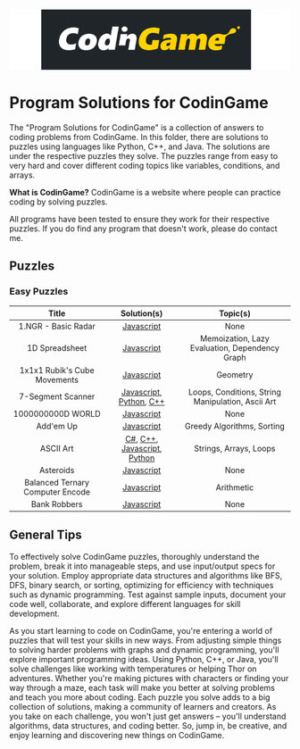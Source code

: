 ![CodinGame_Logo.png](..%2F..%2Fassets%2FCodinGame_Logo.png)

# Program Solutions for CodinGame

The "Program Solutions for CodinGame" is a collection of answers to coding problems from CodinGame. In this folder, there are solutions to puzzles using languages like Python, C++, and Java. The solutions are under the respective puzzles they solve. The puzzles range from easy to very hard and cover different coding topics like variables, conditions, and arrays.

**What is CodinGame?**
CodinGame is a website where people can practice coding by solving puzzles.

All programs have been tested to ensure they work for their respective puzzles. If you do find any program that doesn't work, please do contact me.

## Puzzles

### Easy Puzzles
|              Title               |                                                                                                                                                                                                                                                                                                    Solution(s)                                                                                                                                                                                                                                                                                                     |                     Topic(s)                      |
|:--------------------------------:|:------------------------------------------------------------------------------------------------------------------------------------------------------------------------------------------------------------------------------------------------------------------------------------------------------------------------------------------------------------------------------------------------------------------------------------------------------------------------------------------------------------------------------------------------------------------------------------------------------------------:|:-------------------------------------------------:|
|       1.NGR - Basic Radar        |                                                                                                                                                                                                                   [Javascript](https://github.com/nova0nebula/nothing/blob/49775e9cf42e7bcb2270822378c6f0828fb911ed/programming/CodinGame/puzzles/easy/1.NGR%20-%20Basic%20Radar/Javascript)                                                                                                                                                                                                                    |                       None                        |
|          1D Spreadsheet          |                                                                                                                                                                                                                         [Javascript](https://github.com/nova0nebula/nothing/blob/49775e9cf42e7bcb2270822378c6f0828fb911ed/programming/CodinGame/puzzles/easy/1D%20Spreadsheet/Javascript)                                                                                                                                                                                                                          |  Memoization, Lazy Evaluation, Dependency Graph   |
|   1x1x1 Rubik's Cube Movements   |                                                                                                                                                                                                       [Javascript](https://github.com/nova0nebula/nothing/blob/49775e9cf42e7bcb2270822378c6f0828fb911ed/programming/CodinGame/puzzles/easy/1x1x1%20Rubik's%20Cube%20Movements/Javascript)                                                                                                                                                                                                        |                     Geometry                      |
|        7-Segment Scanner         |                                                             [Javascript](https://github.com/nova0nebula/nothing/blob/49775e9cf42e7bcb2270822378c6f0828fb911ed/programming/CodinGame/puzzles/easy/7-Segment%20Scanner/Javascript), [Python](https://github.com/nova0nebula/nothing/blob/49775e9cf42e7bcb2270822378c6f0828fb911ed/programming/CodinGame/puzzles/easy/7-Segment%20Scanner/Python), [C++](https://github.com/nova0nebula/nothing/blob/49775e9cf42e7bcb2270822378c6f0828fb911ed/programming/CodinGame/puzzles/easy/7-Segment%20Scanner/C++)                                                             | Loops, Conditions, String Manipulation, Ascii Art |
|        1000000000D WORLD         |                                                                                                                                                                                                                        [Javascript](https://github.com/nova0nebula/nothing/blob/49775e9cf42e7bcb2270822378c6f0828fb911ed/programming/CodinGame/puzzles/easy/1000000000D%20WORLD/Javascript)                                                                                                                                                                                                                        |                       None                        |
|            Add'em Up             |                                                                                                                                                                                                                            [Javascript](https://github.com/nova0nebula/nothing/blob/49775e9cf42e7bcb2270822378c6f0828fb911ed/programming/CodinGame/puzzles/easy/Add'em%20Up/Javascript)                                                                                                                                                                                                                            |            Greedy Algorithms, Sorting             |
|            ASCII Art             | [C#](https://github.com/nova0nebula/nothing/blob/49775e9cf42e7bcb2270822378c6f0828fb911ed/programming/CodinGame/puzzles/easy/ASCII%20Art/C%23), [C++](https://github.com/nova0nebula/nothing/blob/49775e9cf42e7bcb2270822378c6f0828fb911ed/programming/CodinGame/puzzles/easy/ASCII%20Art/C++), [Javascript](https://github.com/nova0nebula/nothing/blob/49775e9cf42e7bcb2270822378c6f0828fb911ed/programming/CodinGame/puzzles/easy/ASCII%20Art/Javascript), [Python](https://github.com/nova0nebula/nothing/blob/49775e9cf42e7bcb2270822378c6f0828fb911ed/programming/CodinGame/puzzles/easy/ASCII%20Art/Python) |              Strings, Arrays, Loops               |
|            Asteroids             |                                                                                                                                                                                                                             [Javascript](https://github.com/nova0nebula/nothing/blob/49775e9cf42e7bcb2270822378c6f0828fb911ed/programming/CodinGame/puzzles/easy/Asteroids/Javascript)                                                                                                                                                                                                                             |                       None                        |
| Balanced Ternary Computer Encode |                                                                                                                                                                                                              [Javascript](https://github.com/nova0nebula/nothing/blob/49775e9cf42e7bcb2270822378c6f0828fb911ed/programming/CodinGame/puzzles/easy/Balanced%20Ternary%20Computer%20Encode/Javascript)                                                                                                                                                                                                               |                    Arithmetic                     |
|           Bank Robbers           |                                                                                                                                                                                                                          [Javascript](https://github.com/nova0nebula/nothing/blob/49775e9cf42e7bcb2270822378c6f0828fb911ed/programming/CodinGame/puzzles/easy/Bank%20Robbers/Javascript)                                                                                                                                                                                                                           |                       None                        |

<!--
### Medium Puzzles
| Title | Solution(s) | Topic(s) |
| :---: | :------: | :------: |

### Hard Puzzles
| Title | Solution(s) | Topic(s) |
| :---: | :------: | :------: |

### Very Hard Puzzles
| Title | Solution(s) | Topic(s) |
| :---: | :------: | :------: |
-->

## General Tips

To effectively solve CodinGame puzzles, thoroughly understand the problem, break it into manageable steps, and use input/output specs for your solution. Employ appropriate data structures and algorithms like BFS, DFS, binary search, or sorting, optimizing for efficiency with techniques such as dynamic programming. Test against sample inputs, document your code well, collaborate, and explore different languages for skill development.

As you start learning to code on CodinGame, you're entering a world of puzzles that will test your skills in new ways. From adjusting simple things to solving harder problems with graphs and dynamic programming, you'll explore important programming ideas. Using Python, C++, or Java, you'll solve challenges like working with temperatures or helping Thor on adventures. Whether you're making pictures with characters or finding your way through a maze, each task will make you better at solving problems and teach you more about coding. Each puzzle you solve adds to a big collection of solutions, making a community of learners and creators. As you take on each challenge, you won't just get answers – you'll understand algorithms, data structures, and coding better. So, jump in, be creative, and enjoy learning and discovering new things on CodinGame.
